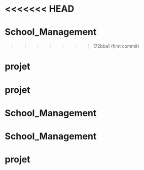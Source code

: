 <<<<<<< HEAD
=======
# School_Management
>>>>>>> 172bba1 (first commit)
# projet
# projet
# School_Management
# School_Management
# projet
